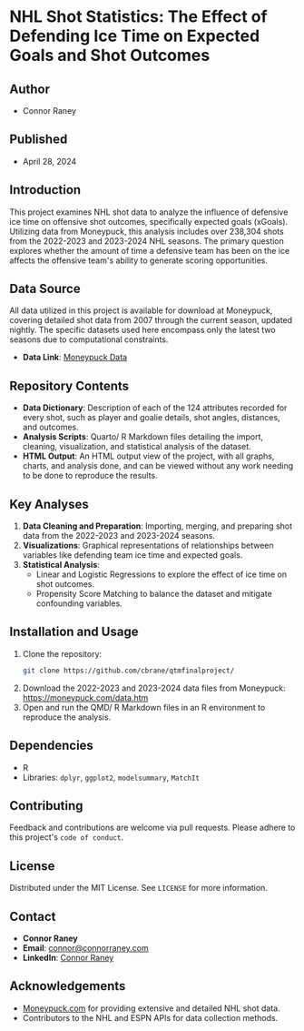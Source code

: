 
# NHL Shot Statistics: The Effect of Defending Ice Time on Expected Goals and Shot Outcomes

## Author
- Connor Raney

## Published
- April 28, 2024

## Introduction
This project examines NHL shot data to analyze the influence of defensive ice time on offensive shot outcomes, specifically expected goals (xGoals). Utilizing data from Moneypuck, this analysis includes over 238,304 shots from the 2022-2023 and 2023-2024 NHL seasons. The primary question explores whether the amount of time a defensive team has been on the ice affects the offensive team's ability to generate scoring opportunities.

## Data Source
All data utilized in this project is available for download at Moneypuck, covering detailed shot data from 2007 through the current season, updated nightly. The specific datasets used here encompass only the latest two seasons due to computational constraints. 
- **Data Link**: [Moneypuck Data](https://moneypuck.com/data.htm)

## Repository Contents
- **Data Dictionary**: Description of each of the 124 attributes recorded for every shot, such as player and goalie details, shot angles, distances, and outcomes.
- **Analysis Scripts**: Quarto/ R Markdown files detailing the import, cleaning, visualization, and statistical analysis of the dataset.
- **HTML Output**: An HTML output view of the project, with all graphs, charts, and analysis done, and can be viewed without any work needing to be done to reproduce the results. 

## Key Analyses
1. **Data Cleaning and Preparation**: Importing, merging, and preparing shot data from the 2022-2023 and 2023-2024 seasons.
2. **Visualizations**: Graphical representations of relationships between variables like defending team ice time and expected goals.
3. **Statistical Analysis**:
   - Linear and Logistic Regressions to explore the effect of ice time on shot outcomes.
   - Propensity Score Matching to balance the dataset and mitigate confounding variables.

## Installation and Usage
1. Clone the repository:
   ```bash
   git clone https://github.com/cbrane/qtmfinalproject/
   ```
2. Download the 2022-2023 and 2023-2024 data files from Moneypuck: https://moneypuck.com/data.htm
3. Open and run the QMD/ R Markdown files in an R environment to reproduce the analysis.

## Dependencies
- R
- Libraries: `dplyr`, `ggplot2`, `modelsummary`, `MatchIt`

## Contributing
Feedback and contributions are welcome via pull requests. Please adhere to this project's `code of conduct`.

## License
Distributed under the MIT License. See `LICENSE` for more information.

## Contact
- **Connor Raney**
- **Email**: [connor@connorraney.com](mailto:connor@connorraney.com)
- **LinkedIn**: [Connor Raney](https://www.linkedin.com/in/connorraney)

## Acknowledgements
- [Moneypuck.com](https://moneypuck.com/) for providing extensive and detailed NHL shot data.
- Contributors to the NHL and ESPN APIs for data collection methods.
